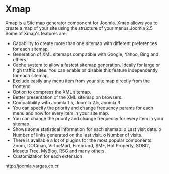 Xmap
====

Xmap is a Site map generator component for Joomla. Xmap allows you to create a map of your site using the structure of your menus.Joomla 2.5
Some of Xmap's features are:
* Capability to create more than one sitemap with different preferences for each sitemap.
* Generation of XML sitemaps compatible with Google, Yahoo, Bing and others.
* Cache system to allow a fastest sitemap generation. Ideally for large or high traffic sites. You can enable or disable this feature independently for each sitemap.
* Exclude easily any menu item from your site map directly from the frontend.
* Option to compress the XML sitemap.
* Better presentation of the XML sitemap on browsers.
* Compatibility with Joomla 1.5, Joomla 2.5, Joomla 3
* You can specify the priority and change frequency params for each menu and now for every item in your site map.
* You can change the priority and change frequency for every item in your sitemap.
* Shows some statistical information for each sitemap:
o Last visit date.
o Number of links generated on the last visit.
o Number of visits.
* There is available a lot of plugins for the most popular components: Zoom, DOCman, VirtueMart, Fireboard, SMF, Hot Property, SOBI2, Mosets Tree, MyBlog, RSG and many others.
* Customization for each extension

http://joomla.vargas.co.cr
